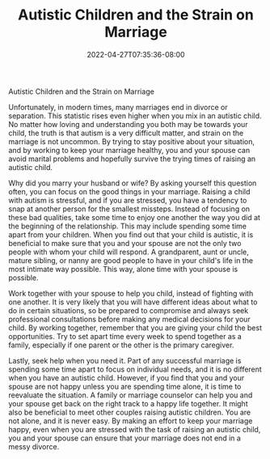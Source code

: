 ﻿---
title: "Autistic Children and the Strain on Marriage"
date: 2022-04-27T07:35:36-08:00
description: "Text Tips for Web Success"
featured_image: "/images/Text.jpg"
tags: ["Text"]
---

Autistic Children and the Strain on Marriage

Unfortunately, in modern times, many marriages end in divorce or separation. This statistic rises even higher when you mix in an autistic child. No matter how loving and understanding you both may be towards your child, the truth is that autism is a very difficult matter, and strain on the marriage is not uncommon. By trying to stay positive about your situation, and by working to keep your marriage healthy, you and your spouse can avoid marital problems and hopefully survive the trying times of raising an autistic child.

Why did you marry your husband or wife? By asking yourself this question often, you can focus on the good things in your marriage. Raising a child with autism is stressful, and if you are stressed, you have a tendency to snap at another person for the smallest missteps. Instead of focusing on these bad qualities, take some time to enjoy one another the way you did at the beginning of the relationship. This may include spending some time apart from your children. When you find out that your child is autistic, it is beneficial to make sure that you and your spouse are not the only two people with whom your child will respond. A grandparent, aunt or uncle, mature sibling, or nanny are good people to have in your child's life in the most intimate way possible. This way, alone time with your spouse is possible. 

Work together with your spouse to help you child, instead of fighting with one another. It is very likely that you will have different ideas about what to do in certain situations, so be prepared to compromise and always seek professional consultations before making any medical decisions for your child. By working together, remember that you are giving your child the best opportunities. Try to set apart time every week to spend together as a family, especially if one parent or the other is the primary caregiver. 

Lastly, seek help when you need it. Part of any successful marriage is spending some time apart to focus on individual needs, and it is no different when you have an autistic child. However, if you find that you and your spouse are not happy unless you are spending time alone, it is time to reevaluate the situation. A family or marriage counselor can help you and your spouse get back on the right track to a happy life together. It might also be beneficial to meet other couples raising autistic children. You are not alone, and it is never easy. By making an effort to keep your marriage happy, even when you are stressed with the task of raising an autistic child, you and your spouse can ensure that your marriage does not end in a messy divorce.  

